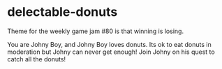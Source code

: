 # delectable-donuts

Theme for the weekly game jam #80 is that winning is losing.

You are Johny Boy, and Johny Boy loves donuts. Its ok to eat donuts in moderation but Johny can never get enough! Join Johny on his quest to catch all the donuts!
